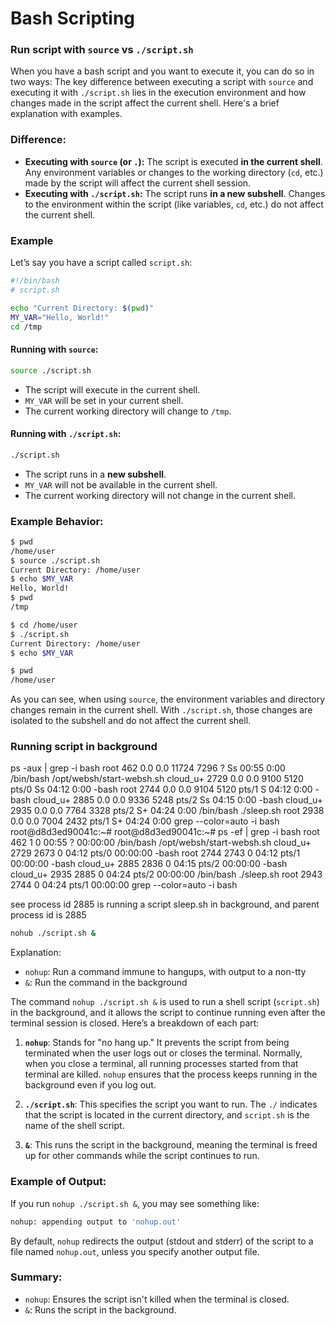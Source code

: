 # Bash Scripting

### Run script with `source` vs `./script.sh`

When you have a bash script and you want to execute it, you can do so in two ways:
The key difference between executing a script with `source` and executing it with `./script.sh` lies in the execution environment and how changes made in the script affect the current shell. Here's a brief explanation with examples.

### Difference:
- **Executing with `source` (or `.`):** The script is executed **in the current shell**. Any environment variables or changes to the working directory (`cd`, etc.) made by the script will affect the current shell session.
- **Executing with `./script.sh`:** The script runs **in a new subshell**. Changes to the environment within the script (like variables, `cd`, etc.) do not affect the current shell.

### Example

Let’s say you have a script called `script.sh`:

```bash
#!/bin/bash
# script.sh

echo "Current Directory: $(pwd)"
MY_VAR="Hello, World!"
cd /tmp
```

#### Running with `source`:

```bash
source ./script.sh
```

- The script will execute in the current shell.
- `MY_VAR` will be set in your current shell.
- The current working directory will change to `/tmp`.

#### Running with `./script.sh`:

```bash
./script.sh
```

- The script runs in a **new subshell**.
- `MY_VAR` will not be available in the current shell.
- The current working directory will not change in the current shell.

### Example Behavior:

```bash
$ pwd
/home/user
$ source ./script.sh
Current Directory: /home/user
$ echo $MY_VAR
Hello, World!
$ pwd
/tmp

$ cd /home/user
$ ./script.sh
Current Directory: /home/user
$ echo $MY_VAR

$ pwd
/home/user
```

As you can see, when using `source`, the environment variables and directory changes remain in the current shell. With `./script.sh`, those changes are isolated to the subshell and do not affect the current shell.

### Running script in background

ps -aux | grep -i bash
root         462  0.0  0.0  11724  7296 ?        Ss   00:55   0:00 /bin/bash /opt/websh/start-websh.sh
cloud_u+    2729  0.0  0.0   9100  5120 pts/0    Ss   04:12   0:00 -bash
root        2744  0.0  0.0   9104  5120 pts/1    S    04:12   0:00 -bash
cloud_u+    2885  0.0  0.0   9336  5248 pts/2    Ss   04:15   0:00 -bash
cloud_u+    2935  0.0  0.0   7764  3328 pts/2    S+   04:24   0:00 /bin/bash ./sleep.sh
root        2938  0.0  0.0   7004  2432 pts/1    S+   04:24   0:00 grep --color=auto -i bash
root@d8d3ed90041c:~#
root@d8d3ed90041c:~# ps -ef | grep -i bash
root         462       1  0 00:55 ?        00:00:00 /bin/bash /opt/websh/start-websh.sh
cloud_u+    2729    2673  0 04:12 pts/0    00:00:00 -bash
root        2744    2743  0 04:12 pts/1    00:00:00 -bash
cloud_u+    2885    2836  0 04:15 pts/2    00:00:00 -bash
cloud_u+    2935    2885  0 04:24 pts/2    00:00:00 /bin/bash ./sleep.sh
root        2943    2744  0 04:24 pts/1    00:00:00 grep --color=auto -i bash

see process id 2885 is running a script sleep.sh in background, and parent process id is 2885

```bash
nohub ./script.sh &
```

Explanation:
- `nohup`: Run a command immune to hangups, with output to a non-tty
- `&`: Run the command in the background

The command `nohup ./script.sh &` is used to run a shell script (`script.sh`) in the background, and it allows the script to continue running even after the terminal session is closed. Here’s a breakdown of each part:

1. **`nohup`**: Stands for "no hang up." It prevents the script from being terminated when the user logs out or closes the terminal. Normally, when you close a terminal, all running processes started from that terminal are killed. `nohup` ensures that the process keeps running in the background even if you log out.

2. **`./script.sh`**: This specifies the script you want to run. The `./` indicates that the script is located in the current directory, and `script.sh` is the name of the shell script.

3. **`&`**: This runs the script in the background, meaning the terminal is freed up for other commands while the script continues to run.

### Example of Output:
If you run `nohup ./script.sh &`, you may see something like:

```bash
nohup: appending output to 'nohup.out'
```

By default, `nohup` redirects the output (stdout and stderr) of the script to a file named `nohup.out`, unless you specify another output file.

### Summary:
- `nohup`: Ensures the script isn't killed when the terminal is closed.
- `&`: Runs the script in the background.
